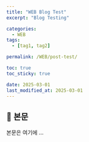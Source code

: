 ```yaml
---
title: "WEB Blog Test"
excerpt: "Blog Testing"

categories:
  - WEB
tags:
  - [tag1, tag2]

permalink: /WEB/post-test/

toc: true
toc_sticky: true

date: 2025-03-01
last_modified_at: 2025-03-01
---
```


## 🦥 본문

본문은 여기에 ...
